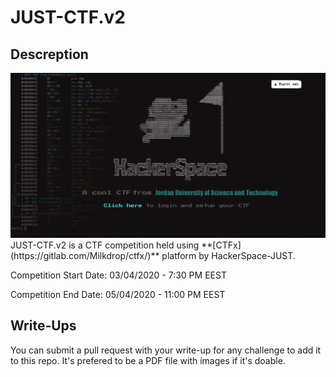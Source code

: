 # JUST-CTF.v2
## Descreption
<img src="/images/home_page.png">
JUST-CTF.v2 is a CTF competition held using **[CTFx](https://gitlab.com/Milkdrop/ctfx/)** platform by HackerSpace-JUST.

Competition Start Date: 03/04/2020 - 7:30 PM EEST

Competition End Date: 05/04/2020 - 11:00 PM EEST

## Write-Ups
You can submit a pull request with your write-up for any challenge to add it to this repo.
It's prefered to be a PDF file with images if it's doable.
